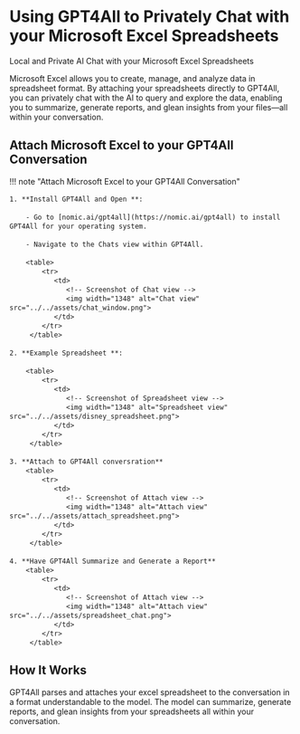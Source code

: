 # Using GPT4All to Privately Chat with your Microsoft Excel Spreadsheets
Local and Private AI Chat with your Microsoft Excel Spreadsheets

Microsoft Excel allows you to create, manage, and analyze data in spreadsheet format. By attaching your spreadsheets directly to GPT4All, you can privately chat with the AI to query and explore the data, enabling you to summarize, generate reports, and glean insights from your files—all within your conversation.

## Attach Microsoft Excel to your GPT4All Conversation

!!! note "Attach Microsoft Excel to your GPT4All Conversation"

    1. **Install GPT4All and Open **:

        - Go to [nomic.ai/gpt4all](https://nomic.ai/gpt4all) to install GPT4All for your operating system.

        - Navigate to the Chats view within GPT4All.

        <table>
            <tr>
               <td>
                  <!-- Screenshot of Chat view -->
                  <img width="1348" alt="Chat view" src="../../assets/chat_window.png">
               </td>
            </tr>
         </table>

    2. **Example Spreadsheet **:

        <table>
            <tr>
               <td>
                  <!-- Screenshot of Spreadsheet view -->
                  <img width="1348" alt="Spreadsheet view" src="../../assets/disney_spreadsheet.png">
               </td>
            </tr>
         </table>

    3. **Attach to GPT4All conversration**
        <table>
            <tr>
               <td>
                  <!-- Screenshot of Attach view -->
                  <img width="1348" alt="Attach view" src="../../assets/attach_spreadsheet.png">
               </td>
            </tr>
         </table>

    4. **Have GPT4All Summarize and Generate a Report**
        <table>
            <tr>
               <td>
                  <!-- Screenshot of Attach view -->
                  <img width="1348" alt="Attach view" src="../../assets/spreadsheet_chat.png">
               </td>
            </tr>
         </table>


## How It Works

GPT4All parses and attaches your excel spreadsheet to the conversation in a format understandable to the model. The model can summarize, generate reports, and glean insights from your spreadsheets all within your conversation.

